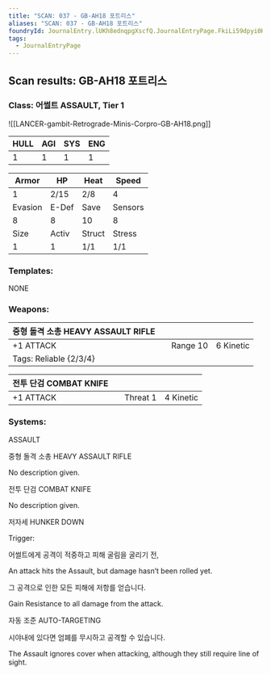 ```yaml
---
title: "SCAN: 037 - GB-AH18 포트리스"
aliases: "SCAN: 037 - GB-AH18 포트리스"
foundryId: JournalEntry.lUKh8ednqpgXscfQ.JournalEntryPage.FkiLi59dpyi0KStT
tags:
  - JournalEntryPage
---
```

## Scan results: GB-AH18 포트리스

### Class: 어썰트 ASSAULT, Tier 1

![[LANCER-gambit-Retrograde-Minis-Corpro-GB-AH18.png]]

| HULL | AGI | SYS | ENG |
| --- | --- | --- | --- |
| 1 | 1 | 1 | 1 |

| Armor | HP | Heat | Speed |
| --- | --- | --- | --- |
| 1 | 2/15 | 2/8 | 4 |
| Evasion | E-Def | Save | Sensors |
| 8 | 8 | 10 | 8 |
| Size | Activ | Struct | Stress |
| 1 | 1 | 1/1 | 1/1 |

### Templates:

NONE

### Weapons:

| 중형 돌격 소총 HEAVY ASSAULT RIFLE |  |  |  |
| --- | --- | --- | --- |
| +1 ATTACK |  | Range 10 | 6 Kinetic |  |
| Tags: Reliable {2/3/4} |  |  |  |  |  |

| 전투 단검 COMBAT KNIFE |  |  |  |
| --- | --- | --- | --- |
| +1 ATTACK |  | Threat 1 | 4 Kinetic |  |

### Systems:

ASSAULT

중형 돌격 소총 HEAVY ASSAULT RIFLE

No description given.

전투 단검 COMBAT KNIFE

No description given.

저자세 HUNKER DOWN

Trigger:

어썰트에게 공격이 적중하고 피해 굴림을 굴리기 전,

An attack hits the Assault, but damage hasn’t been rolled yet.

  

그 공격으로 인한 모든 피해에 저항를 얻습니다.

Gain Resistance to all damage from the attack.

자동 조준 AUTO-TARGETING

시야내에 있다면 엄폐를 무시하고 공격할 수 있습니다.

The Assault ignores cover when attacking, although they still require line of sight.